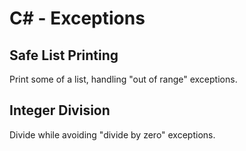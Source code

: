 # C# - Exceptions

## Safe List Printing
Print some of a list, handling "out of range" exceptions.

## Integer Division
Divide while avoiding "divide by zero" exceptions.
